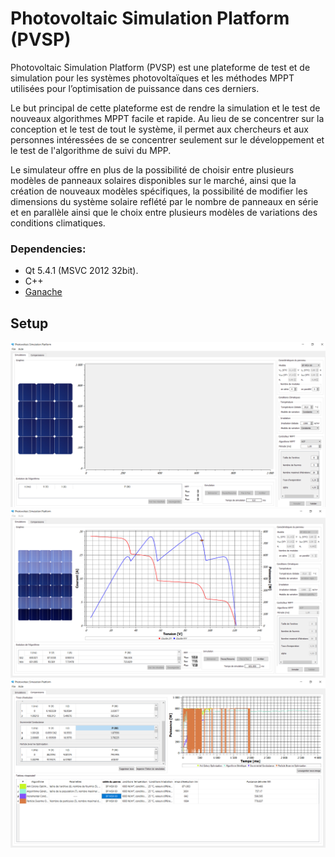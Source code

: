 # Photovoltaic Simulation Platform (PVSP)

Photovoltaic Simulation Platform (PVSP) est une plateforme de test et de simulation
pour les systèmes photovoltaïques et les méthodes MPPT utilisées pour l’optimisation de
puissance dans ces derniers.

Le but principal de cette plateforme est de rendre la simulation et le test de nouveaux
algorithmes MPPT facile et rapide. Au lieu de se concentrer sur la conception et le test de
tout le système, il permet aux chercheurs et aux personnes intéressées de se concentrer
seulement sur le développement et le test de l'algorithme de suivi du MPP.

Le simulateur offre en plus de la possibilité de choisir entre plusieurs modèles de
panneaux solaires disponibles sur le marché, ainsi que la création de nouveaux modèles
spécifiques, la possibilité de modifier les dimensions du système solaire reflété par le
nombre de panneaux en série et en parallèle ainsi que le choix entre plusieurs modèles de
variations des conditions climatiques.
### Dependencies:
- Qt 5.4.1 (MSVC 2012 32bit).
- C++
- [Ganache](http://truffleframework.com/ganache/)

## Setup

![Alt text](screenshots/capture1.png?raw=true "")
![Alt text](screenshots/capture2.png?raw=true "")
![Alt text](screenshots/capture3.png?raw=true "")

